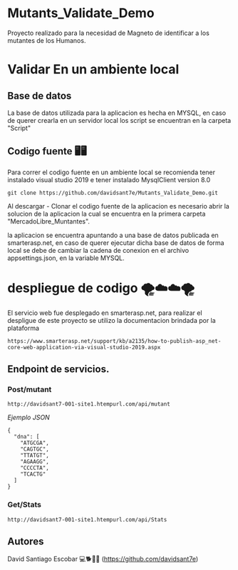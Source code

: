 # Mutants_Validate_Demo

Proyecto realizado para la necesidad de Magneto de identificar a los mutantes de los Humanos.

# Validar En un ambiente local

## Base de datos

La base de datos utilizada para la aplicacion es hecha en MYSQL, en caso de querer crearla en un servidor local los script se encuentran en la carpeta "Script"

## Codigo fuente 🖥🖥

Para correr el codigo fuente en un ambiente local se recomienda tener instalado visual studio 2019 e tener instalado MysqlClient version 8.0

```
git clone https://github.com/davidsant7e/Mutants_Validate_Demo.git
```
Al descargar - Clonar el codigo fuente de la aplicacion es necesario abrir la solucion de la aplicacion la cual se encuentra en la primera carpeta "MercadoLibre_Muntantes".

la aplicacion se encuentra apuntando a una base de datos publicada en smarterasp.net, en caso de querer ejecutar dicha base de datos de forma local se debe de cambiar la cadena de conexion en el archivo appsettings.json, en la variable MYSQL.


# despliegue de codigo 🌪☁☁🌪

El servicio web fue desplegado en smarterasp.net, para realizar el despligue de este proyecto se utilizo la documentacion brindada por la plataforma 
```
https://www.smarterasp.net/support/kb/a2135/how-to-publish-asp_net-core-web-application-via-visual-studio-2019.aspx
```

## Endpoint de servicios.
### Post/mutant

```
http://davidsant7-001-site1.htempurl.com/api/mutant
```
_Ejemplo JSON_
```
{
  "dna": [
    "ATGCGA",
    "CAGTGC",
    "TTATGT",
    "AGAAGG",
    "CCCCTA",
    "TCACTG"
  ]
}
```

### Get/Stats
```
http://davidsant7-001-site1.htempurl.com/api/Stats
```

## Autores
David Santiago Escobar 
💻🐕🐱‍🚀
(https://github.com/davidsant7e)
